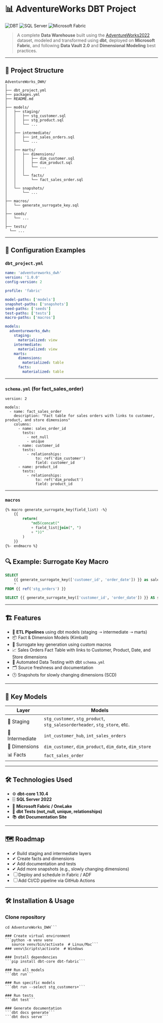 # 📊 AdventureWorks DBT Project

![DBT](https://img.shields.io/badge/DBT-%F0%9F%92%BE%20Data%20Build%20Tool-orange?logo=dbt&logoColor=white)
![SQL Server](https://img.shields.io/badge/SQL%20Server-%F0%9F%93%9D-red?logo=microsoftsqlserver&logoColor=white)
![Microsoft Fabric](https://img.shields.io/badge/Microsoft%20Fabric-%F0%9F%93%88-blue?logo=microsoft&logoColor=white)

> A complete **Data Warehouse** built using the [AdventureWorks2022](https://learn.microsoft.com/en-us/sql/samples/adventureworks-install-configure) dataset, modeled and transformed using **dbt**, deployed on **Microsoft Fabric**, and following **Data Vault 2.0** and **Dimensional Modeling** best practices.

---

## 🧩 Project Structure

```text
AdventureWorks_DWH/
│
├── dbt_project.yml
├── packages.yml
├── README.md
│
├── models/
│   ├── staging/
│   │   ├── stg_customer.sql
│   │   ├── stg_product.sql
│   │   └── ...
│   │
│   ├── intermediate/
│   │   ├── int_sales_orders.sql
│   │   └── ...
│   │
│   ├── marts/
│   │   ├── dimensions/
│   │   │   ├── dim_customer.sql
│   │   │   ├── dim_product.sql
│   │   │   └── ...
│   │   │
│   │   └── facts/
│   │       └── fact_sales_order.sql
│   │
│   └── snapshots/
│       └── ...
│
├── macros/
│   └── generate_surrogate_key.sql
│
├── seeds/
│   └── ...
│
├── tests/
  └── ...
```
---

## 📄 Configuration Examples

### `dbt_project.yml`

```yaml
name: 'adventureworks_dwh'
version: '1.0.0'
config-version: 2

profile: 'fabric'

model-paths: ['models']
snapshot-paths: ['snapshots']
seed-paths: ['seeds']
test-paths: ['tests']
macro-paths: ['macros']

models:
  adventureworks_dwh:
    staging:
      materialized: view
    intermediate:
      materialized: view
    marts:
      dimensions:
        materialized: table
      facts:
        materialized: table
 ```
---
### `schema.yml` (for fact_sales_order)
```
version: 2

models:
  - name: fact_sales_order
    description: "Fact table for sales orders with links to customer, product, and store dimensions"
    columns:
      - name: sales_order_id
        tests:
          - not_null
          - unique
      - name: customer_id
        tests:
          - relationships:
              to: ref('dim_customer')
              field: customer_id
      - name: product_id
        tests:
          - relationships:
              to: ref('dim_product')
              field: product_id
```
---
### `macros`
```sql
{% macro generate_surrogate_key(field_list) -%}
    {{
        return(
            "md5(concat("
            + field_list|join(", ")
            + "))"
        )
    }}
{%- endmacro %}
```
## 🔍 Example: Surrogate Key Macro

```sql
SELECT
    {{ generate_surrogate_key(['customer_id', 'order_date']) }} as sales_key,
    *
FROM {{ ref('stg_orders') }}
```
```sql
SELECT {{ generate_surrogate_key(['customer_id', 'order_date']) }} AS sk_customer_order
```

---

## 🏗️ Features

- 🔄 **ETL Pipelines** using dbt models (staging ➝ intermediate ➝ marts)
- 📦 Fact & Dimension Models (Kimball)
- 🧠 Surrogate key generation using custom macros
- 📈 Sales Orders Fact Table with links to Customer, Product, Date, and Store dimensions
- 🧪 Automated Data Testing with dbt `schema.yml`
- 🗂️ Source freshness and documentation
- 🕒 Snapshots for slowly changing dimensions (SCD)

---

## 📁 Key Models

| Layer         | Models                                                                 |
|---------------|------------------------------------------------------------------------|
| 🧽 Staging     | `stg_customer`, `stg_product`, `stg_salesorderheader`, `stg_store`, etc. |
| 🧠 Intermediate | `int_customer_hub`, `int_sales_orders`                                 |
| 🧱 Dimensions  | `dim_customer`, `dim_product`, `dim_date`, `dim_store`                 |
| 📊 Facts       | `fact_sales_order`                                                    |

---

## 🛠️ Technologies Used

- ⚙️ **dbt-core 1.10.4**
- 🗄️ **SQL Server 2022**
- 🧱 **Microsoft Fabric / OneLake**
- 🧪 **dbt Tests (not_null, unique, relationships)**
- 📚 **dbt Documentation Site**
---
## 🗺️ Roadmap

- ✔ Build staging and intermediate layers  
- ✔ Create facts and dimensions  
- ✔ Add documentation and tests  
- ✔ Add more snapshots (e.g., slowly changing dimensions)  
- ☐ Deploy and schedule in Fabric / ADF  
- ☐ Add CI/CD pipeline via GitHub Actions  
---
## 🛠️ Installation & Usage

### Clone repository
```git clone https://github.com/your-repo/AdventureWorks_DWH.git
cd AdventureWorks_DWH```

### Create virtual environment
```python -m venv venv
   source venv/bin/activate  # Linux/Mac```
### venv\Scripts\activate  # Windows

### Install dependencies
```pip install dbt-core dbt-fabric```

### Run all models
```dbt run```

### Run specific models
```dbt run --select stg_customers+```

### Run tests
```dbt test```

### Generate documentation
```dbt docs generate```
```dbt docs serve```
